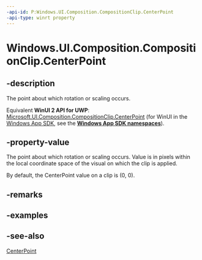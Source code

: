 ```yaml
---
-api-id: P:Windows.UI.Composition.CompositionClip.CenterPoint
-api-type: winrt property
---
```


<!-- Property syntax
public Windows.Foundation.Numerics.Vector2 CenterPoint { get;  set; }
-->

# Windows.UI.Composition.CompositionClip.CenterPoint

## -description
The point about which rotation or scaling occurs.

Equivalent **WinUI 2 API for UWP**: [Microsoft.UI.Composition.CompositionClip.CenterPoint](/windows/winui/api/microsoft.ui.composition.compositionclip.centerpoint) (for WinUI in the [Windows App SDK](/windows/apps/windows-app-sdk/), see the **[Windows App SDK namespaces](/windows/windows-app-sdk/api/winrt/)**).

## -property-value
The point about which rotation or scaling occurs. Value is in pixels within the local coordinate space of the visual on which the clip is applied.

By default, the CenterPoint value on a clip is (0, 0).

## -remarks

## -examples

## -see-also
[CenterPoint](visual_centerpoint.md)
